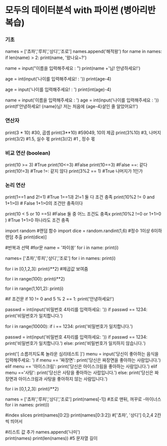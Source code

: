 # 모두의 데이터분석 with 파이썬 (병아리반 복습)
### 기초
names = ['쵸파','루피','상디','조로']
names.append('해적왕')
for name in names:
    if len(name) > 2:
        print(name, '왔나요~?')
        

name = input("이름을 입력해주세요 : ")
print(name +'님! 안녕하세요!')

age = int(input('나이를 입력해주세요! : '))
print(age-4)

age = input('나이를 입력해주세요! : ')
print(int(age)-4)

name = input('이름을 입력해주세요 : ')
age = int(input('나이를 입력해주세요 : '))
print(f'안녕하세요! {name}님! 저는 처음에 {age-4}살인 줄 알았어요!!')

### 연산자

print(3 * 10)   #30, 곱셈
print(3**10)    #59049, 10의 제곱
print(3%10)     #3, 나머지
print(3/2)      #1.5, 실수 몫
print(3//2)     #1 , 정수 몫

### 비교 연산 (boolean)
print(10 >= 3)    #True 
print(10<=3)      #False
print(10==3)      #False   ==: 같다
print(10!=3)      #True    !=: 같지 않다
print(3%2 == 1)     #True    나머지가 1인가

### 논리 연산
print(1==1 and 2!=1)    #True 1==1과 2!=1 둘 다 조건 충족
print(10%2 != 0 and 1+1>0)  # False  1+1>0의 조건만 충족이다

print(10 < 5 or 10 ==5)   #False 둘 중 어느 조건도 충족x
print(10%2 !=0 or 1+1>0 ) #True 1+1>0 하나라도 조건 충족

import random  #랜덤 함수 import
dice = random.randint(1,6)    #정수 1이상 6이하 랜덤 추출
print(dice)]
    
#반복과 선택
#for문
name = '파이쏭'
for i in name:
    print(i)

names= ['쵸파','루피','상디','조로']
for i in names:
    print(i)

for i in [0,1,2,3]:
    print(i**2) #제곱값 보여줌

for i in range(100):
    print(i**2)
    
for i in range(1,101,2):
    print(i)
    
#if 조건문
if 10 != 0 and 5 % 2 == 1:
    print('안녕하세요!')
    
passwd = int(input('비밀번호 4자리를 입력하세요: '))
if passwd == 1234:
    print('비밀번호가 일치합니다.')
    
for i in range(10000):
    if i == 1234:
        print('비밀번호가 일치합니다.')
        
passwd = int(input('비밀번호 4자리를 입력하세요: '))
if passwd == 1234:
    print('비밀번호가 일치합니다.')
else:
    print('비밀번호가 일치하지 않습니다.')
    

print('[ 소름끼치도록 놀라운 심리테스트 ]')
menu = input('당신이 좋아하는 음식을 입력해주세요: ')
if menu == '짜장면':
    print('당신은 짜장면을 좋아하는 사람입니다.')
elif menu == '아이스크림':
    print('당신은 아이스크림을 좋아하는 사람입니다.')
elif menu =='사탕':
    print('당신은 사탕을 좋아하는 사랍입니다.')
else:
    print('당신은 짜장면과 아이스크림과 사탕을 좋아하지 않는 사람입니다.')
    
for i in [0,1,2,3]:
    print(i**2)    

names = ['쵸파','루피','상디','조로']
print(names[-1])  #조로 맨뒤, 꺼꾸로 -마이너스
for i in names:
    print(i)    
    
#index slices
print(names[0:2])
print(names[0:3:2])    #['쵸파', '상디'] 0,2,4 2칸씩 띄어서

#리스트 값 추가
names.append('나미')    
print(names)
print(len(names))   #5 문자열 길이

